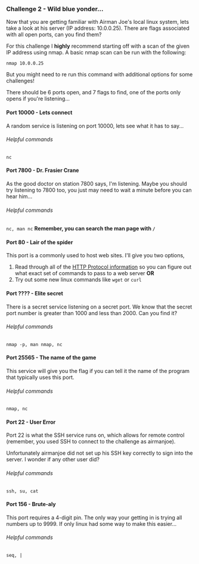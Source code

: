 ### Challenge 2 - Wild blue yonder...
Now that you are getting familiar with Airman Joe's local linux system, lets 
take a look at his server (IP address: 10.0.0.25).  There are flags 
associated with all open ports, can you find them?

For this challenge I **highly** recommend  starting off with a scan of the 
given IP address using nmap.  A basic nmap scan can be run with the following:
```
nmap 10.0.0.25
```

But you might need to re run this command with additional options for some 
challenges!

There should be 6 ports open, and 7 flags to find, one of the ports only opens 
if you're listening...


#### Port 10000 - Lets connect
A random service is listening on port 10000, lets see what it has to say...
###### Helpful commands
`nc` 


#### Port 7800 - Dr. Frasier Crane
As the good doctor on station 7800 says, I'm listening.  Maybe you should try
listening to 7800 too, you just may need to wait a minute before you can hear
him...
###### Helpful commands
`nc, man nc`  **Remember, you can search the man page with `/`** 


#### Port 80 - Lair of the spider
This port is a commonly used to host web sites.  I'll give you two options,
1. Read through all of the [HTTP Protocol information](https://en.wikipedia.org/wiki/Hypertext_Transfer_Protocol#Request_methods)
   so you can figure out what exact set of commands to pass to a web server **OR**
2. Try out some new linux commands like `wget` or `curl`


#### Port ???? - Elite secret
There is a secret service listening on a secret port.  We know that the secret 
port number is greater than 1000 and less than 2000.  Can you find it?
###### Helpful commands
`nmap -p, man nmap, nc` 


#### Port 25565 - The name of the game
This service will give you the flag if you can tell it the name of the program 
that typically uses this port.
###### Helpful commands
`nmap, nc` 


#### Port 22 - User Error
Port 22 is what the SSH service runs on, which allows for remote control
(remember, you used SSH to connect to the challenge as airmanjoe).

Unfortunately airmanjoe did not set up his SSH key correctly to sign into the
server.  I wonder if any other user did?
###### Helpful commands
`ssh, su, cat`  


#### Port 156 - Brute-aly 
This port requires a 4-digit pin.  The only way your getting in is trying all 
numbers up to 9999.  If only linux had some way to make this easier...
###### Helpful commands
`seq, |`

